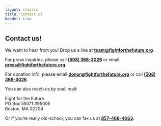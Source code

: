```yaml
---
layout: classic
title: Contact us
header: true
---
```


## Contact us!

We want to hear from you! Drop us a line at **<team@fightforthefuture.org>**.

For press inquiries, please call **[(508) 368-3026](tel://5083683026)** or email **<press@fightforthefuture.org>**.

For donation info, please email **<donor@fightforthefuture.org>** or call **[(508) 368-3026](tel://5083683026)**.

You can also reach us by snail mail:

  Fight for the Future  
  PO Box 55071 #95005  
  Boston, MA 02204

Or if you’re really old-school, you can fax us at **[857-488-4063](fax:18574884063).**


